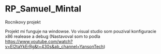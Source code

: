 # RP_Samuel_Mintal
Rocnikovy projekt

Projekt mi funguje na windowse. Vo visual studio som pouzival konfiguracie x86 realease a debug (Nastavoval som to podla https://www.youtube.com/watch?v=EI2taYkErRg&t=430s&ab_channel=YansonTech)
